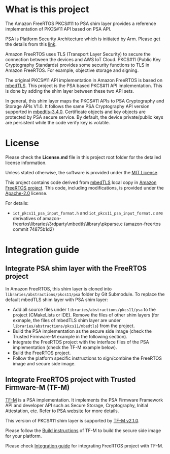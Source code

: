 # What is this project

The Amazon FreeRTOS PKCS#11 to PSA shim layer provides a reference implementation of PKCS#11 API based on PSA API.

PSA is Platform Security Architecture which is initiated by Arm. Please get the details from this [link](https://www.arm.com/why-arm/architecture/platform-security-architecture).

Amazon FreeRTOS uses TLS (Transport Layer Security) to secure the connection between the devices and AWS IoT Cloud.
PKCS#11 (Public Key Cryptography Standards) provides some security functions to TLS in Amazon FreeRTOS.
For example, objective storage and signing.

The original PKCS#11 API implementation in Amazon FreeRTOS is based on [mbedTLS](https://github.com/ARMmbed/mbedtls).
This project is the PSA based PKCS#11 API implementation. This is done by adding the shim layer between these two API sets.

In general, this shim layer maps the PKCS#11 APIs to PSA Cryptography and Storage APIs V1.0. It follows the same PSA Cryptography API version supported in [mbedtls-3.4.0](https://github.com/ARMmbed/mbedtls/tree/mbedtls-3.4.0). Certificate objects and key objects are protected by PSA secure service. By default, the device private/public keys are persistent while the code verify key is volatile.

# License

Please check the **License.md** file in this project root folder for the detailed license information.

Unless stated otherwise, the software is provided under the [MIT License](https://spdx.org/licenses/MIT.html).

This project contains code derived from [mbedTLS](https://github.com/ARMmbed/mbedtls) local copy in [Amazon FreeRTOS project](https://github.com/aws/amazon-freertos). This code, including modifications, is provided under the [Apache-2.0](https://spdx.org/licenses/Apache-2.0.html) license.

For details:
- `iot_pkcs11_psa_input_format.h` and `iot_pkcs11_psa_input_format.c` are derivatives of
amazon-freertos\libraries\3rdparty\mbedtls\library\pkparse.c (amazon-freertos commit 74875b1d2)

# Integration guide

## Integrate PSA shim layer with the FreeRTOS project

In Amazon FreeRTOS, this shim layer is cloned into `libraries/abstractions/pkcs11/psa` folder by Git Submodule. To replace the default mbedTLS shim layer with PSA shim layer:

- Add all source files under `libraries/abstractions/pkcs11/psa` to the project (CMakeLists or IDE). Remove the files of other shim layers (for exmaple, the files of mbedTLS shim layer are under `libraries/abstractions/pkcs11/mbedtls`) from the project.
- Build the PSA implementation as the secure side image (check the Trusted Firmware-M example in the following section).
- Integrate the FreeRTOS project with the interface files of the PSA implementation (check the TF-M example below).
- Build the FreeRTOS project.
- Follow the platform specific instructions to sign/combine the FreeRTOS image and secure side image.

## Integrate FreeRTOS project with Trusted Firmware-M (TF-M)

[TF-M](https://git.trustedfirmware.org/TF-M/trusted-firmware-m.git/) is a PSA implementation. It implements the PSA Firmware Framework API and developer API such as Secure Storage, Cryptography, Initial Attestation, etc. Refer to [PSA website](https://developer.arm.com/architectures/security-architectures/platform-security-architecture) for more details.

This version of PKCS#11 shim layer is supported by [TF-M v2.1.0](https://git.trustedfirmware.org/TF-M/trusted-firmware-m.git/tag/?h=TF-Mv2.1.0).

Please follow the [Build instructions](https://tf-m-user-guide.trustedfirmware.org/docs/technical_references/instructions/tfm_build_instruction.html) of TF-M to build the secure side image for your platform.

Please check [Integration guide](https://github.com/FreeRTOS/FreeRTOS-Kernel/tree/main/portable/ThirdParty/GCC/ARM_CM33_TFM) for integrating FreeRTOS project with TF-M.
